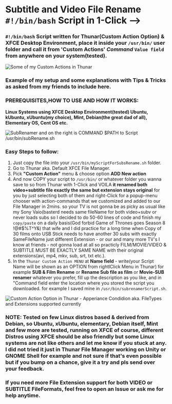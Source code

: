 # Subtitle and Video File Rename **`#!/bin/bash`** Script in 1-Click -->




### **`#!/bin/bash`** Script written for Thunar(Custom Action Option) & XFCE Desktop Environment, place it inside your `/usr/bin/` user folder and call it from 'Custom Actions' *Command* `Value field` from anywhere on your system(tested).

![Some of my Custom Actions in Thunar](http://i.imgur.com/4UmwPCn.png)


### Example of my setup and some explanations with Tips & Tricks as asked from my friends to include here.


### PREREQUISITES,HOW TO USE AND HOW IT WORKS:

**Linux Systems using XFCE Desktop Environment(tested) Ubuntu, kUbuntu, xUbuntu(my choice), Mint, Debian(the great dad of all), Elementary OS, Cent OS etc.**


![SubRenamer and on the right is COMMAND $PATH to Script /usr/bin/subRename.sh](http://i.imgur.com/U96nZHW.png)



### Easy Steps to follow:

1. Just copy the file into your `/usr/bin/myScriptForSubsRename.sh` folder.
2. Go to Thunar aka. Default XFCE File Manager.
3. Pick **"Custom Action"** menu & choose option **ADD New action**
4. And now COPY your script to `/usr/bin/` or whatever folder you wanna save to so from Thunar with 1-Click and VOILA **it renamed both video+subtitle file exactly the same but extension stays original** for you by just selecting both of them and right-Click for a popup-menu chooser with action-commands that we customized and added to our File Manager in 2mins. so your TV is not gonna be as picky as usual like my Sony Vaio(basterd needs same fileName for both video+subv or never loads subs so I decided to do 50-60 lines of code and finish my `copy/paste` on a daily basis(God forbid Game of Thrones goes Season 8 !@#$%T^Y&) that wife and I did practice for a long time when Copy of 30 films onto USB Stick needs to have another 30 subs with exactly SameFileName just different Extension - or our and many more TV's I know at friends - not gonna load at all so practicly FILM/MOVIE/VIDEO & SUBTITLE MUST BE EXACTLY SAME NAME with their original extensions(avi, mp4, mkv, sub, srt, txt etc.).
5. In the `Thunar Custom Action MENU` at **Name field** - write(your Script Name will be shown as an OPTION from rightlClick Menu in Thunar) for example **SUB & Film Rename** or **Rename Sub file as film** or **Movie-SUB renamer** whatever you prefer, fill up the description as you like, and in "Command field enter the location where you stored the script you downloaded.
for example I saved mine in `/usr/bin/subrenamerScript.sh`.


![Custom Action Option in Thunar - Apperiance Condidion aka. FileTypes and Extensions supported currently](http://i.imgur.com/Tq8bh6r.png)



### NOTE: Tested on few Linux distros based & derived from Debian, so Ubuntu, xUbuntu, elementary, Debian itself, Mint and few more are tested, running on XFCE of course, different Distros using XFCE should be also friendly but some Linux systems are not like others and let me know if you stuck at any. I did not tried it just in Thunar File Manager working on Unity or GNOME Shell for example and not sure if that's even possible but if you bump on a chance, give it a try and pls send over your feedback.


### If you need more File Extension support for both VIDEO or SUBTITLE FileFormats, feel free to open an Issue or ask me for help anytime.
